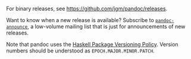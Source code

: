 For binary releases, see <https://github.com/jgm/pandoc/releases>.

Want to know when a new release is available? Subscribe to
[`pandoc-announce`](http://groups.google.com/group/pandoc-announce), a
low-volume mailing list that is just for announcements of new releases.

Note that pandoc uses the [Haskell Package Versioning Policy][PVP].
Version numbers should be understood as `EPOCH.MAJOR.MINOR.PATCH`.

[PVP]: https://pvp.haskell.org/

